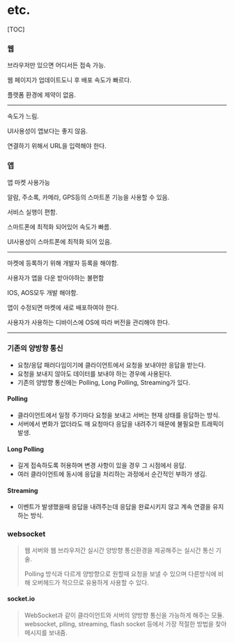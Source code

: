# etc.
[TOC]

### 웹

브라우저만 있으면 어디서든 접속 가능.

웹 페이지가 업데이트도니 후 배포 속도가 빠르다.

플랫폼 환경에 제약이 없음.

------

속도가 느림.

UI사용성이 앱보다는 좋지 않음.

연결하기 위해서 URL을 입력해야 한다.



### 앱

앱 마켓 사용가능

알람, 주소록, 카메라, GPS등의 스마트폰 기능을 사용할 수 있음.

서비스 실행이 편함.

스마트폰에 최적화 되어있어 속도가 빠름.

UI사용성이 스마트폰에 최적화 되어 있음.

------

마켓에 등록하기 위해 개발자 등록을 해야함.

사용자가 앱을 다운 받아야하는 불편함

IOS, AOS모두 개발 해야함.

앱이 수정되면 마켓에 새로 배포하여야 한다.

사용자가 사용하는 디바이스에 OS에 따라 버전을 관리해야 한다.

-------

### 기존의 양방향 통신

- 요청/응답 패러다임이기에 클라이언트에서 요청을 보내야만 응답을 받는다.
- 요청을 보내지 않아도 데이터를 보내야 하는 경우에 사용된다.
- 기존의 양방향 통신에는 Polling, Long Polling, Streaming가 있다.

#### Polling
- 클라이언트에서 일정 주기마다 요청을 보내고 서버는 현재 상태를 응답하는 방식.
- 서버에서 변화가 없더라도 매 요청마다 응답을 내려주기 때문에 불필요한 트래픽이 발생.

#### Long Polling
- 길게 접속하도록 허용하며 변경 사항이 있을 경우 그 시점에서 응답.
- 여러 클라이언트에 동시에 응답을 처리하는 과정에서 순간적인 부하가 생김.


#### Streaming
- 이벤트가 발생했을때 응답을 내려주는데 응답을 완료시키지 않고 계속 연결을 유지하는 방식.

### websocket
> 웹 서버와 웹 브라우저간 실시간 양방향 통신환경을 제공해주는 실시간 통신 기술.
> 
> Polling 방식과 다르게 양방향으로 원할때 요청을 보낼 수 있으며 다른방식에 비해 오버헤드가 적으므로 유용하게 사용할 수 있다.

#### socket.io
> WebSocket과 같이 클라이언트와 서버의 양방향 통신을 가능하게 해주는 모듈.
> websocket, plling, streaming, flash socket 등에서 가장 적절한 방법을 찾아 메시지를 보내줌.


